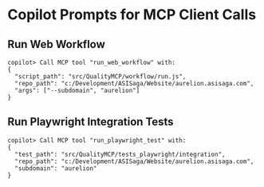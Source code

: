 # Copilot Prompts for MCP Client Calls

## Run Web Workflow
```
copilot> Call MCP tool "run_web_workflow" with:
{
  "script_path": "src/QualityMCP/workflow/run.js",
  "repo_path": "c:/Development/ASISaga/Website/aurelion.asisaga.com",
  "args": ["--subdomain", "aurelion"]
}
```

## Run Playwright Integration Tests
```
copilot> Call MCP tool "run_playwright_test" with:
{
  "test_path": "src/QualityMCP/tests_playwright/integration",
  "repo_path": "c:/Development/ASISaga/Website/aurelion.asisaga.com",
  "subdomain": "aurelion"
}
```
